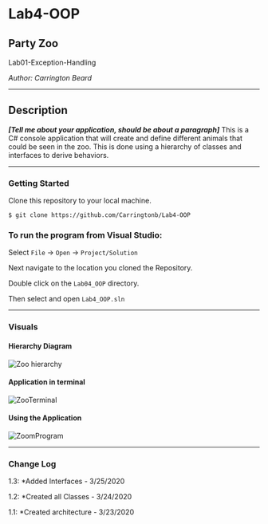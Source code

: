 # Lab4-OOP

## Party Zoo

Lab01-Exception-Handling

*Author: Carrington Beard*

----

## Description
***[Tell me about your application, should be about a paragraph]***
This is a C# console application that will create and define different animals that could be seen in the zoo. This is done using a hierarchy of classes and interfaces to derive behaviors.

---

### Getting Started
Clone this repository to your local machine.

```
$ git clone https://github.com/Carringtonb/Lab4-OOP
```

### To run the program from Visual Studio:
Select ```File``` -> ```Open``` -> ```Project/Solution```

Next navigate to the location you cloned the Repository.

Double click on the ```Lab04_OOP``` directory.

Then select and open ```Lab4_OOP.sln```

---

### Visuals
#### Hierarchy Diagram
![Zoo hierarchy](https://user-images.githubusercontent.com/58369033/77600355-eb62fd80-6ec4-11ea-9c6e-51fdbb93bae8.png)
#### Application in terminal
![ZooTerminal](https://user-images.githubusercontent.com/58369033/77584660-6f56be80-6ea0-11ea-92fe-a47080bb8660.png)
#### Using the Application
![ZoomProgram](https://user-images.githubusercontent.com/58369033/77584650-6bc33780-6ea0-11ea-9029-ee7ec42f8a75.png)

---

### Change Log

1.3: *Added Interfaces - 3/25/2020 

1.2: *Created all Classes - 3/24/2020 

1.1: *Created architecture - 3/23/2020

